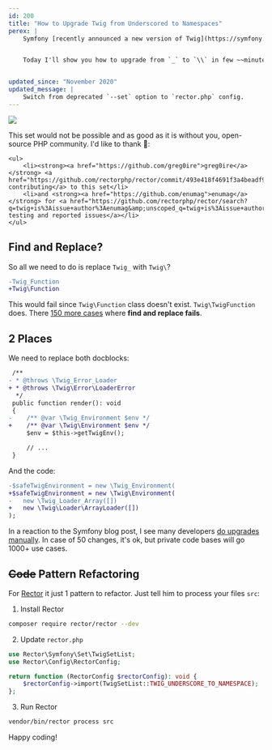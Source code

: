 ```yaml
---
id: 200
title: "How to Upgrade Twig from Underscored to Namespaces"
perex: |
    Symfony [recently announced a new version of Twig](https://symfony.com/blog/new-in-twig-namespaced-classes) with namespaces as we know it. Before PHP 5.2 there was `Underscored_Namespace` - I remember because that was the first version I used.


    Today I'll show you how to upgrade from `_` to `\\` in few ~~minutes~~ seconds.


updated_since: "November 2020"
updated_message: |
    Switch from deprecated `--set` option to `rector.php` config.
---
```


<div class="text-center">
    <img src="/assets/images/posts/2019/twig-under/twig-image.png" style="max-width: 28em" >
</div>

<div class="alert alert-success mt-3">
    <p>This set would not be possible and as good as it is without you, open-source PHP community.
    I'd like to thank 👏:</p>

    <ul>
        <li><strong><a href="https://github.com/greg0ire">greg0ire</a></strong> <a href="https://github.com/rectorphp/rector/commit/493e418f4691f3a4beadf901bd54ea7406380891">for contributing</a> to this set</li>
        <li>and <strong><a href="https://github.com/enumag">enumag</a></strong> for <a href="https://github.com/rectorphp/rector/search?q=twig+is%3Aissue+author%3Aenumag&amp;unscoped_q=twig+is%3Aissue+author%3Aenumag&amp;type=Issues">battle testing and reported issues</a></li>
    </ul>
</div>

## Find and Replace?

So all we need to do is replace `Twig_` with `Twig\`?

```diff
-Twig_Function
+Twig\Function
```

This would fail since `Twig\Function` class doesn't exist. `Twig\TwigFunction` does. There [150 more cases](https://github.com/rectorphp/rector/blob/a1bd751f14c35e1e22c21ebcc3c26c922b4796a1/config/level/twig/underscore-to-namespace.yaml#L3-L154) where **find and replace fails**.

## 2 Places

We need to replace both docblocks:

```diff
 /**
- * @throws \Twig_Error_Loader
+ * @throws \Twig\Error\LoaderError
  */
 public function render(): void
 {
-    /** @var \Twig_Environment $env */
+    /** @var \Twig\Environment $env */
     $env = $this->getTwigEnv();

     // ...
 }
```

And the code:

```diff
-$safeTwigEnvironment = new \Twig_Environment(
+$safeTwigEnvironment = new \Twig\Environment(
-   new \Twig_Loader_Array([])
+   new \Twig\Loader\ArrayLoader([])
);
```

In a reaction to the Symfony blog post, I see many developers [do upgrades manually](https://github.com/sculpin/sculpin/pull/423/files). In case of 50 changes, it's ok, but private code bases will go 1000+ use cases.

## ~~Code~~ Pattern Refactoring

For [Rector](https://github.com/rectorphp/rector) it just 1 pattern to refactor. Just tell him to process your files `src`:

1. Install Rector

```bash
composer require rector/rector --dev
```

2. Update `rector.php`

```php
use Rector\Symfony\Set\TwigSetList;
use Rector\Config\RectorConfig;

return function (RectorConfig $rectorConfig): void {
    $rectorConfig->import(TwigSetList::TWIG_UNDERSCORE_TO_NAMESPACE);
};
```

3. Run Rector

```bash
vendor/bin/rector process src
```

Happy coding!
